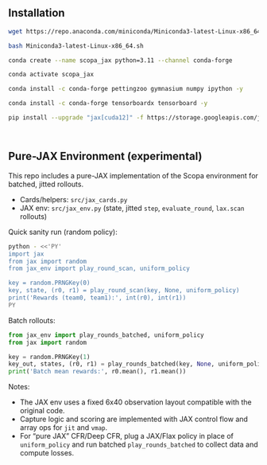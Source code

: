 
## Installation

```bash
wget https://repo.anaconda.com/miniconda/Miniconda3-latest-Linux-x86_64.sh
```

```bash
bash Miniconda3-latest-Linux-x86_64.sh
```


```bash
conda create --name scopa_jax python=3.11 --channel conda-forge
```

```bash
conda activate scopa_jax
```

```bash
conda install -c conda-forge pettingzoo gymnasium numpy ipython -y
```

```bash
conda install -c conda-forge tensorboardx tensorboard -y
```

```bash
pip install --upgrade "jax[cuda12]" -f https://storage.googleapis.com/jax-releases/jax_cuda_releases.html 
```

```bash

```

```bash

```

## Pure-JAX Environment (experimental)

This repo includes a pure-JAX implementation of the Scopa environment for batched, jitted rollouts.

- Cards/helpers: `src/jax_cards.py`
- JAX env: `src/jax_env.py` (state, jitted `step`, `evaluate_round`, `lax.scan` rollouts)

Quick sanity run (random policy):

```bash
python - <<'PY'
import jax
from jax import random
from jax_env import play_round_scan, uniform_policy

key = random.PRNGKey(0)
key, state, (r0, r1) = play_round_scan(key, None, uniform_policy)
print('Rewards (team0, team1):', int(r0), int(r1))
PY
```

Batch rollouts:

```python
from jax_env import play_rounds_batched, uniform_policy
from jax import random

key = random.PRNGKey(1)
key_out, states, (r0, r1) = play_rounds_batched(key, None, uniform_policy, batch_size=512)
print('Batch mean rewards:', r0.mean(), r1.mean())
```

Notes:
- The JAX env uses a fixed 6x40 observation layout compatible with the original code.
- Capture logic and scoring are implemented with JAX control flow and array ops for `jit` and `vmap`.
- For “pure JAX” CFR/Deep CFR, plug a JAX/Flax policy in place of `uniform_policy` and run batched `play_rounds_batched` to collect data and compute losses.
